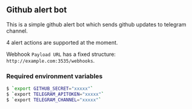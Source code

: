 ## Github alert bot

This is a simple github alert bot which sends github updates to telegram channel.

4 alert actions are supported at the moment.

Webhook `Payload URL` has a fixed structure: `http://example.com:3535/webhooks`.

### Required environment variables

```sh
$ `export GITHUB_SECRET="xxxxx"`
$ `export TELEGRAM_APITOKEN="xxxxx"`
$ `export TELEGRAM_CHANNEL="xxxxx"`
```
